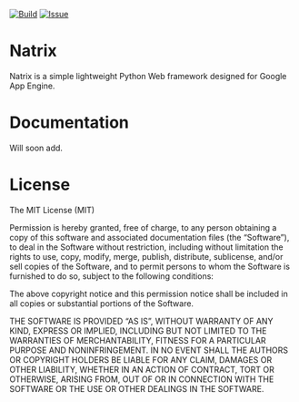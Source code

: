 [![Build][build-img]][build-url]
[![Issue][issue-img]][issue-url]

# Natrix
Natrix is a simple lightweight Python Web framework designed for
Google App Engine.

# Documentation
Will soon add.

# License
The MIT License (MIT)

Permission is hereby granted, free of charge, to any person obtaining a copy of
this software and associated documentation files (the “Software”), to deal in
the Software without restriction, including without limitation the rights to
use, copy, modify, merge, publish, distribute, sublicense, and/or sell copies
of the Software, and to permit persons to whom the Software is furnished to do
so, subject to the following conditions:

The above copyright notice and this permission notice shall be included in all
copies or substantial portions of the Software.

THE SOFTWARE IS PROVIDED “AS IS”, WITHOUT WARRANTY OF ANY KIND, EXPRESS OR
IMPLIED, INCLUDING BUT NOT LIMITED TO THE WARRANTIES OF MERCHANTABILITY,
FITNESS FOR A PARTICULAR PURPOSE AND NONINFRINGEMENT. IN NO EVENT SHALL THE
AUTHORS OR COPYRIGHT HOLDERS BE LIABLE FOR ANY CLAIM, DAMAGES OR OTHER
LIABILITY, WHETHER IN AN ACTION OF CONTRACT, TORT OR OTHERWISE, ARISING FROM,
OUT OF OR IN CONNECTION WITH THE SOFTWARE OR THE USE OR OTHER DEALINGS IN THE
SOFTWARE.

[build-img]: https://img.shields.io/travis/gmunkhbaatarmn/natrix.svg
[build-url]: https://travis-ci.org/gmunkhbaatarmn/natrix

[issue-img]: https://img.shields.io/github/issues/gmunkhbaatarmn/natrix.svg
[issue-url]: https://github.com/gmunkhbaatarmn/natrix/issues
